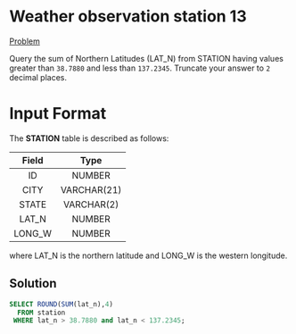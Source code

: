 # Weather observation station 13

[Problem](https://www.hackerrank.com/challenges/weather-observation-station-13/problem?isFullScreen=true)

Query the sum of Northern Latitudes (LAT_N) from STATION having values greater than `38.7880` and less than `137.2345`. Truncate your answer to `2` decimal places.

# Input Format

The **STATION** table is described as follows:

|Field|Type|
|:---:|:--:|
|ID| NUMBER|
|CITY|VARCHAR(21)|
|STATE|VARCHAR(2)|
|LAT_N|NUMBER|
|LONG_W|NUMBER|

where LAT_N is the northern latitude and LONG_W is the western longitude.

## Solution

```SQL
SELECT ROUND(SUM(lat_n),4)
  FROM station
 WHERE lat_n > 38.7880 and lat_n < 137.2345;
```
